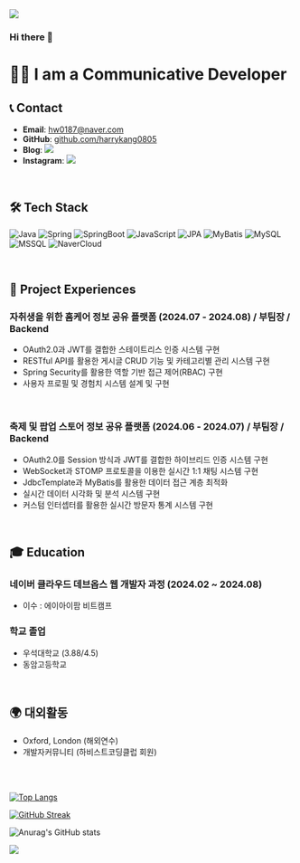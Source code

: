<img src="https://capsule-render.vercel.app/api?type=waving&color=gradient&height=250&section=header&text=HarryCoding&fontSize=90" />

### Hi there 👋

# 👨‍💻 I am a Communicative Developer

## 📞 Contact
- **Email**: hw0187@naver.com
- **GitHub**: [github.com/harrykang0805](https://github.com/harrykang0805)
- **Blog**: <a href="https://harrykang.tistory.com" target="_blank"><img src="https://img.shields.io/badge/TistoryBlog-black?style=plastic&logo=Tistory&logoColor=#000000"/></a>
- **Instagram**: <a href="https://www.instagram.com/kang_harry_7/" target="_blank"><img src="https://img.shields.io/badge/Instagram-ff69b4?style=plastic&logo=Instagram&logoColor=white"/></a>

<br>

## 🛠 Tech Stack
![Java](https://img.shields.io/badge/Java-007396?style=flat-square&logo=java&logoColor=white)
![Spring](https://img.shields.io/badge/Spring-6DB33F?style=flat-square&logo=spring&logoColor=white)
![SpringBoot](https://img.shields.io/badge/SpringBoot-6DB33F?style=flat-square&logo=springboot&logoColor=white)
![JavaScript](https://img.shields.io/badge/JavaScript-F7DF1E?style=flat-square&logo=javascript&logoColor=black)
![JPA](https://img.shields.io/badge/JPA-6DB33F?style=flat-square&logo=spring&logoColor=white)
![MyBatis](https://img.shields.io/badge/MyBatis-000000?style=flat-square&logo=mybatis&logoColor=white)
![MySQL](https://img.shields.io/badge/MySQL-4479A1?style=flat-square&logo=mysql&logoColor=white)
![MSSQL](https://img.shields.io/badge/MSSQL-CC2927?style=flat-square&logo=microsoftsqlserver&logoColor=white)
![NaverCloud](https://img.shields.io/badge/NaverCloud-03C75A?style=flat-square&logo=naver&logoColor=white)

<br>

## 💼 Project Experiences

### 자취생을 위한 홈케어 정보 공유 플랫폼 (2024.07 - 2024.08) / 부팀장 / Backend
- OAuth2.0과 JWT를 결합한 스테이트리스 인증 시스템 구현
- RESTful API를 활용한 게시글 CRUD 기능 및 카테고리별 관리 시스템 구현
- Spring Security를 활용한 역할 기반 접근 제어(RBAC) 구현
- 사용자 프로필 및 경험치 시스템 설계 및 구현

<br>

### 축제 및 팝업 스토어 정보 공유 플랫폼 (2024.06 - 2024.07) / 부팀장 / Backend
- OAuth2.0를 Session 방식과 JWT를 결합한 하이브리드 인증 시스템 구현
- WebSocket과 STOMP 프로토콜을 이용한 실시간 1:1 채팅 시스템 구현
- JdbcTemplate과 MyBatis를 활용한 데이터 접근 계층 최적화
- 실시간 데이터 시각화 및 분석 시스템 구현
- 커스텀 인터셉터를 활용한 실시간 방문자 통계 시스템 구현

<br>

## 🎓 Education

### 네이버 클라우드 데브옵스 웹 개발자 과정 (2024.02 ~ 2024.08)
- 이수 : 에이아이팜 비트캠프

### 학교 졸업
- 우석대학교 (3.88/4.5)
- 동암고등학교

<br>

## 🌍 대외활동
- Oxford, London (해외연수)
- 개발자커뮤니티 (하비스트코딩클럽 회원)

<br><br>

[![Top Langs](https://github-readme-stats.vercel.app/api/top-langs/?username=harrykang0805)](https://github.com/anuraghazra/github-readme-stats)</p>
 <a href="https://git.io/streak-stats"><img src="https://streak-stats.demolab.com?user=harrykang0805&theme=dark" alt="GitHub Streak" /></a>



![Anurag's GitHub stats](https://github-readme-stats.vercel.app/api?username=harrykang0805&show_icons=true&theme=radical)




<img src="https://capsule-render.vercel.app/api?type=waving&color=gradient&height=200&section=footer" /> 
